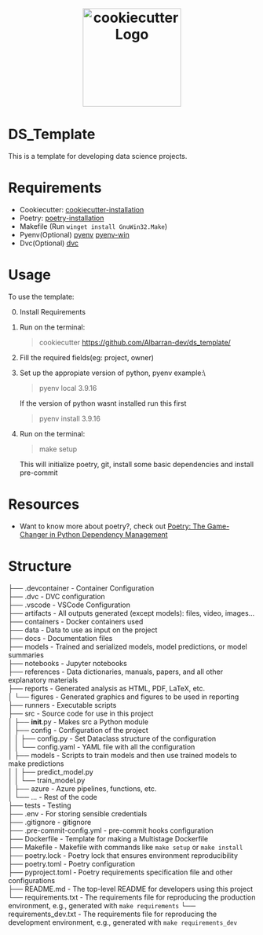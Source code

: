 <h1 align="center">
    <img alt="cookiecutter Logo" width="200px" src="https://raw.githubusercontent.com/cookiecutter/cookiecutter/3ac078356adf5a1a72042dfe72ebfa4a9cd5ef38/logo/cookiecutter_medium.png">
</h1>

<div align="center">  
</div>

# DS_Template
This is a template for developing data science projects.  

# Requirements
* Cookiecutter: [cookiecutter-installation](https://cookiecutter.readthedocs.io/en/stable/installation.html)
* Poetry: [poetry-installation](https://python-poetry.org/docs/#installation)  
* Makefile (Run `winget install GnuWin32.Make`)
* Pyenv(Optional) [pyenv](https://github.com/pyenv/pyenv) [pyenv-win](https://github.com/pyenv-win/pyenv-win)
* Dvc(Optional) [dvc](https://dvc.org/)  
# Usage
To use the template:  

0. Install Requirements  
1. Run on the terminal:  
   > cookiecutter https://github.com/Albarran-dev/ds_template/

2. Fill the required fields(eg: project, owner)
3. Set up the appropiate version of python, pyenv example:\
    > pyenv local 3.9.16  

   If the version of python wasnt installed run this first
   > pyenv install 3.9.16  
4. Run on the terminal:  
   > make setup  

   This will initialize poetry, git, install some basic dependencies and install pre-commit



# Resources
* Want to know more about poetry?, check out [Poetry: The Game-Changer in Python Dependency Management](https://python.plainenglish.io/poetry-the-game-changer-in-python-dependency-management-49c4861e5801)  
   

# Structure

├── .devcontainer       - Container Configuration  
├── .dvc                - DVC configuration  
├── .vscode             - VSCode Configuration  
├── artifacts           - All outputs generated (except models): files, video, images...  
├── containers          - Docker containers used  
├── data                - Data to use as input on the project  
├── docs                - Documentation files  
├── models              - Trained and serialized models, model predictions, or model summaries  
├── notebooks           - Jupyter notebooks  
├── references          - Data dictionaries, manuals, papers, and all other explanatory materials  
├── reports             - Generated analysis as HTML, PDF, LaTeX, etc.  
│   └── figures         - Generated graphics and figures to be used in reporting  
├── runners             - Executable scripts  
├── src                 - Source code for use in this project  
│   ├── __init__.py     - Makes src a Python module  
│   ├── config          - Configuration of the project  
│   │   ├── config.py   - Set Dataclass structure of the configuration  
│   │   └── config.yaml - YAML file with all the configuration  
│   ├── models          - Scripts to train models and then use trained models to make predictions  
│   │   ├── predict_model.py  
│   │   └── train_model.py  
│   ├── azure           - Azure pipelines, functions, etc.  
│   └── ...             - Rest of the code  
├── tests               - Testing  
├── .env                - For storing sensible credentials  
├── .gitignore          - gitignore  
├── .pre-commit-config.yml - pre-commit hooks configuration  
├── Dockerfile          - Template for making a Multistage Dockerfile  
├── Makefile            - Makefile with commands like `make setup` or `make install`  
├── poetry.lock         - Poetry lock that ensures environment reproducibility  
├── poetry.toml         - Poetry configuration  
├── pyproject.toml      - Poetry requirements specification file and other configurations  
├── README.md           - The top-level README for developers using this project  
└── requirements.txt    - The requirements file for reproducing the production environment, e.g., generated with `make requirements`
└── requirements_dev.txt    - The requirements file for reproducing the development environment, e.g., generated with `make requirements_dev`
